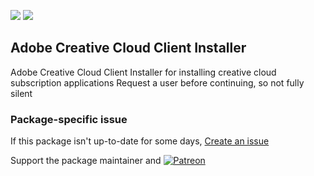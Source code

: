 [![](https://img.shields.io/chocolatey/v/adobe-creative-cloud?color=green&label=adobe-creative-cloud)](https://chocolatey.org/packages/adobe-creative-cloud) [![](https://img.shields.io/chocolatey/dt/adobe-creative-cloud)](https://chocolatey.org/packages/adobe-creative-cloud)

## Adobe Creative Cloud Client Installer
Adobe Creative Cloud Client Installer for installing creative cloud subscription applications
Request a user before continuing, so not fully silent

### Package-specific issue
If this package isn't up-to-date for some days, [Create an issue](https://github.com/tunisiano187/Chocolatey-packages/issues/new/choose)

Support the package maintainer and [![Patreon](https://cdn.jsdelivr.net/gh/tunisiano187/Chocolatey-packages@d15c4e19c709e7148588d4523ffc6dd3cd3c7e5e/icons/patreon.png)](https://www.patreon.com/tunisiano)
